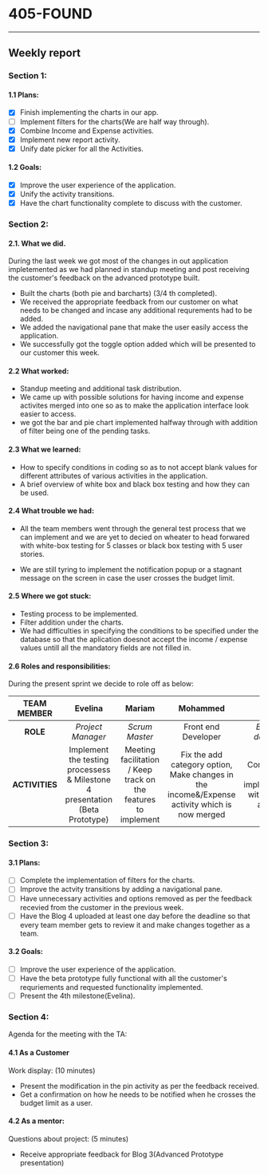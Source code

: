 #  __405-FOUND__
---
## __Weekly report__

### __Section 1:__

#### 1.1 Plans:

- [X] Finish implementing the charts in our app.
- [ ] Implement filters for the charts(We are half way through).
- [X] Combine Income and Expense activities.
- [X] Implement new report activity.
- [X] Unify date picker for all the Activities.

#### 1.2 Goals:

- [X] Improve the user experience of the application.
- [X] Unify the activity transitions.
- [X] Have the chart functionality complete to discuss with the customer.
 
### __Section 2:__

 #### 2.1. What we did.
During the last week we got most of the changes in out application impletemented as we had planned in standup meeting and post receiving the customer's feedback on the advanced prototype built.
 
- Built the charts (both pie and barcharts) (3/4 th completed).
- We received the appropriate feedback from our customer on what needs to be changed and incase any additional requrements had to be added.
- We added the navigational pane that make the user easily access the application.
- We successfully got the toggle option added which will be presented to our customer this week.

#### 2.2 What worked:
- Standup meeting and additional task distribution.
- We came up with possible solutions for having income and expense activites merged into one so as to make the application interface look easier to access.
- we got the bar and pie chart implemented halfway through with addition of filter being one of the pending tasks.

#### 2.3 What we learned:
- How to specify conditions in coding so as to not accept blank values for different attributes of various activities in the application.
- A brief overview of white box and black box testing and how they can be used.

#### 2.4 What trouble we had:

- All the team members went through the general test process that we can implement and we are yet to decied on wheater to head forwared with white-box testing for 5 classes or black box testing with 5 user stories.

- We are still tyring to implement the notification popup or a stagnant message on the screen in case the user crosses the budget limit.

#### 2.5 Where we got stuck:

- Testing process to be implemented.
- Filter addition under the charts.
- We had difficulties in specifying the conditions to be specified under the database so that the aplication doesnot accept the income / expense values untill all the mandatory fields are not filled in.

#### 2.6 Roles and responsibilities:

During the present sprint we decide to role off as below:

|TEAM MEMBER | Evelina | Mariam | Mohammed | Ronald |
| :------: | :------: | :------: | :------: | :------: |
| __ROLE__       | _Project Manager_ |_Scrum Master_ | Front end Developer| _Backend developer_ |
| __ACTIVITIES__ | Implement the testing processess & Milestone 4 presentation (Beta Prototype) | Meeting facilitation / Keep track on the features to implement |Fix the add category option, Make changes in the income&/Expense activity which is now merged |Complete the Chart implementation with the filter addition|     
### __Section 3:__

#### 3.1 Plans:

- [ ] Complete the implementation of filters for the charts.
- [ ] Improve the actvity transitions by adding a navigational pane.
- [ ] Have unnecessary activities and options removed as per the feedback recevied from the customer in the previous week.
- [ ] Have the Blog 4 uploaded at least one day before the deadline so that every team member gets to review it and make changes together as a team.

#### 3.2 Goals:

- [ ] Improve the user experience of the application.
- [ ] Have the beta prototype fully functional with all the customer's requriements and requested functionality implemented.
- [ ] Present the 4th milestone(Evelina).

### __Section 4:__

Agenda for the meeting with the TA:

#### 4.1 As a Customer

Work display: (10 minutes)
- Present the modification in the pin activity as per the feedback received. 
- Get a confirmation on how he needs to be notified when he crosses the budget limit as a user.

#### 4.2 As a mentor:

Questions about project: (5 minutes)
- Receive appropriate feedback for Blog 3(Advanced Prototype presentation)


